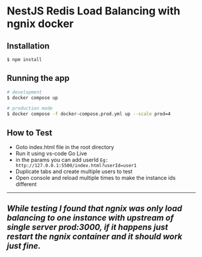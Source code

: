 # NestJS Redis Load Balancing with ngnix docker

## Installation

```bash
$ npm install
```

## Running the app

```bash
# development
$ docker compose up

# production mode
$ docker compose -f docker-compose.prod.yml up --scale prod=4
```

## How to Test

- Goto index.html file in the root directory
- Run it using vs-code Go Live
- in the params you can add userId
  `Eg: http://127.0.0.1:5500/index.html?userId=user1`
- Duplicate tabs and create multiple users to test
- Open console and reload multiple times to make the instance ids different

---

## **_While testing I found that ngnix was only load balancing to one instance with upstream of single server prod:3000, if it happens just restart the ngnix container and it should work just fine._**
